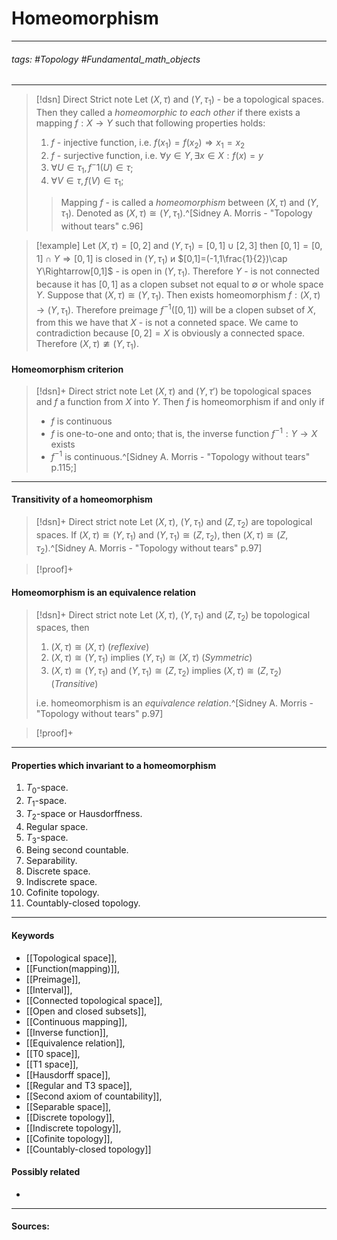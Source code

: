 # Homeomorphism
***
###### tags: #Topology #Fundamental_math_objects 
***
>[!dsn] Direct Strict note
>Let $(X,\tau)$ and $(Y,\tau_{1})$ - be a topological spaces. Then they called a *homeomorphic to each other* if there exists a mapping $f:X\rightarrow Y$ such that following properties holds:
>1. $f$ - injective function, i.e. $f(x_1)=f(x_2)\Rightarrow x_1=x_2$
>2. $f$ - surjective function, i.e. $\forall y\in Y,\exists x\in X:f(x)=y$
>3. $\forall U\in\tau_{1}, f^-1(U)\in\tau$;
>4. $\forall V\in\tau, f(V)\in\tau_{1}$;
>>Mapping $f$ - is called a *homeomorphism* between $(X,\tau)$ and $(Y,\tau_{1})$. Denoted as $(X,\tau)\cong(Y,\tau_{1})$.^[Sidney A. Morris - "Topology without tears" c.96]

>[!example] 
>Let $(X,\tau)=[0,2]$ and $(Y,\tau_{1})=[0,1]\cup[2,3]$ then $[0,1]=[0,1]\cap Y\Rightarrow[0,1]$ is closed in $(Y,\tau_{1})$ и $[0,1]=(-1,1\frac{1}{2})\cap Y\Rightarrow[0,1]$ - is open in $(Y,\tau_{1})$. Therefore $Y$ - is not connected because it has $[0,1]$ as a clopen subset not equal to $\emptyset$ or whole space $Y$.
>Suppose that $(X,\tau)\cong(Y,\tau_{1})$. Then exists homeomorphism $f:(X,\tau)\rightarrow(Y,\tau_{1})$. Therefore preimage $f^{-1}([0,1])$ will be a clopen subset of $X$, from this we have that $X$ - is not a conneted space. We came to contradiction because $[0,2]=X$ is obviously a connected space. Therefore $(X,\tau)\ncong(Y,\tau_{1})$.

#### Homeomorphism criterion
>[!dsn]+ Direct strict note
>Let $(X,\tau)$ and $(Y,\tau')$ be topological spaces and $f$ a function from $X$ into $Y$. Then $f$ is homeomorphism if and only if
>- $f$ is continuous
>- $f$ is one-to-one and onto; that is, the inverse function $f^{-1}:Y\to X$ exists
>- $f^{-1}$ is continuous.^[Sidney A. Morris - "Topology without tears" p.115;]
***
#### Transitivity of a homeomorphism
>[!dsn]+ Direct strict note 
>Let $(X,\tau)$, $(Y,\tau_1)$ and $(Z,\tau_2)$ are topological spaces. If $(X,\tau)\cong(Y,\tau_1)$ and $(Y,\tau_1)\cong(Z,\tau_2)$, then $(X,\tau)\cong(Z,\tau_2)$.^[Sidney A. Morris - "Topology without tears" p.97]

>[!proof]+
>

#### Homeomorphism is an equivalence relation
>[!dsn]+ Direct strict note
>Let $(X,\tau)$, $(Y,\tau_{1})$ and $(Z,\tau_{2})$ be topological spaces, then
>1. $(X,\tau)\cong(X,\tau)$ (*reflexive*)
>2. $(X,\tau)\cong(Y,\tau_{1})$ implies $(Y,\tau_{1})\cong(X,\tau)$ (*Symmetric*)
>3. $(X,\tau)\cong(Y,\tau_{1})$ and $(Y,\tau_{1})\cong(Z,\tau_{2})$ implies $(X,\tau)\cong(Z,\tau_{2})$ (*Transitive*)
>
>i.e. homeomorphism is an *equivalence relation*.^[Sidney A. Morris - "Topology without tears" p.97]

>[!proof]+
>
***
#### Properties which invariant to a homeomorphism
1. $T_{0}$-space.
2. $T_{1}$-space.
3. $T_{2}$-space or Hausdorffness.
4. Regular space.
5. $T_{3}$-space.
6. Being second countable.
7. Separability.
8. Discrete space.
9. Indiscrete space.
10. Cofinite topology.
11. Countably-closed topology.
***
#### Keywords
- [[Topological space]],
- [[Function(mapping)]],
- [[Preimage]],
- [[Interval]],
- [[Connected topological space]],
- [[Open and closed subsets]],
- [[Continuous mapping]],
- [[Inverse function]],
- [[Equivalence relation]],
- [[T0 space]],
- [[T1 space]],
- [[Hausdorff space]],
- [[Regular and T3 space]],
- [[Second axiom of countability]],
- [[Separable space]],
- [[Discrete topology]],
- [[Indiscrete topology]],
- [[Cofinite topology]],
- [[Countably-closed topology]]
#### Possibly related
- 
***
#### Sources: